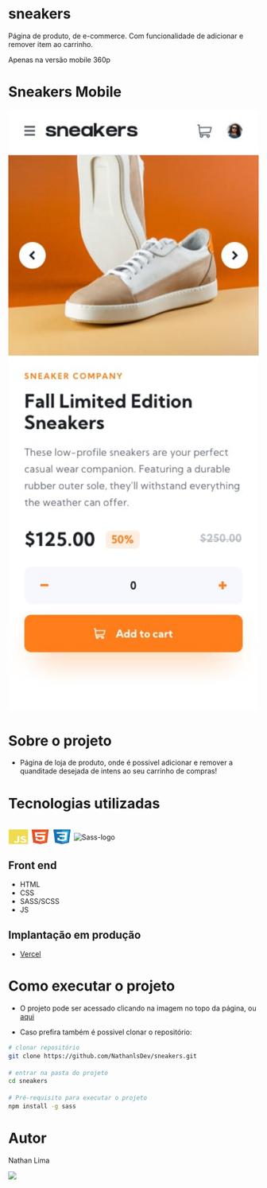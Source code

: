# sneakers
Página de produto, de e-commerce. Com funcionalidade de adicionar e remover item ao carrinho.

Apenas na versão mobile 360p


# Sneakers Mobile
<div align="center" max-width="600" max-height="600">
  <a href="https://calculator-tip-roan.vercel.app/" target="_blank">
    <img width="600" src="https://raw.githubusercontent.com/NathanlsDev/sneakers/main/assets/images/mobile-design.jpg">
    
  </a>
</div>



# Sobre o projeto
- Página de loja de produto, onde é possivel adicionar e remover a quanditade desejada de intens ao seu carrinho de compras!

# Tecnologias utilizadas

<div style="display: inline_block"><br>
  <img align="center" alt="Js-logo" title="JavaScript" height="30" width="40" src="https://raw.githubusercontent.com/devicons/devicon/master/icons/javascript/javascript-plain.svg">
  <img align="center" alt="HTML-logo" title="HTML" height="30" width="40" src="https://raw.githubusercontent.com/devicons/devicon/master/icons/html5/html5-original.svg">
  <img align="center" alt="CSS-logo" title="CSS" height="30" width="40" src="https://raw.githubusercontent.com/devicons/devicon/master/icons/css3/css3-original.svg">
  <img align="center" alt="Sass-logo" title="SASS" height="30" width="40" src="https://cdn.jsdelivr.net/gh/devicons/devicon/icons/sass/sass-original.svg"/>
</div>

## Front end
- HTML
- CSS
- SASS/SCSS
- JS
## Implantação em produção
- <a href="https://vercel.com/">Vercel</a>

# Como executar o projeto
- O projeto pode ser acessado clicando na imagem no topo da página, ou <a href="https://sneakers-zeta.vercel.app/">aqui</a>

- Caso prefira também é possivel clonar o repositório:

```bash
# clonar repositório
git clone https://github.com/NathanlsDev/sneakers.git

# entrar na pasta do projeto
cd sneakers

# Pré-requisito para executar o projeto
npm install -g sass
```

# Autor

Nathan Lima
<div>
  <a href="https://www.linkedin.com/in/NathanlsDev/" target="_blank" rel="external" title="Linkedin">
    <img src="https://img.shields.io/badge/-LinkedIn-%230077B5?style=for-the-badge&logo=linkedin&logoColor=white" target="_blank">
  </a>
</div>
